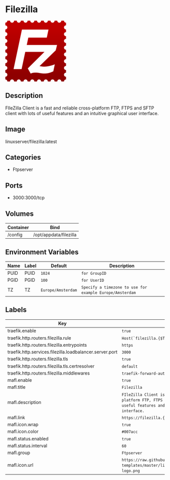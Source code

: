 # Filezilla

![Logo](images/Filezilla.png)

## Description
FIleZilla Client is a fast and reliable cross\-platform FTP, FTPS and SFTP client with lots of useful features and an intuitive graphical user interface.

## Image
linuxserver/filezilla:latest

## Categories
- Ftpserver

## Ports
- 3000:3000/tcp

## Volumes
| Container | Bind |
|-----------|------|
| /config | /opt/appdata/filezilla |

## Environment Variables
| Name | Label | Default | Description |
|------|-------|---------|-------------|
| PUID | PUID | ```1024``` | ```for GroupID``` |
| PGID | PGID | ```100``` | ```for UserID``` |
| TZ | TZ | ```Europe/Amsterdam``` | ```Specify a timezone to use for example Europe/Amsterdam``` |

## Labels
| Key | Value |
|-----|-------|
| traefik.enable | ```true``` |
| traefik.http.routers.filezilla.rule | ```Host(`filezilla.{$TRAEFIK_INGRESS_DOMAIN}`)``` |
| traefik.http.routers.filezilla.entrypoints | ```https``` |
| traefik.http.services.filezilla.loadbalancer.server.port | ```3000``` |
| traefik.http.routers.filezilla.tls | ```true``` |
| traefik.http.routers.filezilla.tls.certresolver | ```default``` |
| traefik.http.routers.filezilla.middlewares | ```traefik-forward-auth``` |
| mafl.enable | ```true``` |
| mafl.title | ```Filezilla``` |
| mafl.description | ```FIleZilla Client is a fast and reliable cross-platform FTP, FTPS and SFTP client with lots of useful features and an intuitive graphical user interface.``` |
| mafl.link | ```https://filezilla.{$TRAEFIK_INGRESS_DOMAIN}``` |
| mafl.icon.wrap | ```true``` |
| mafl.icon.color | ```#007acc``` |
| mafl.status.enabled | ```true``` |
| mafl.status.interval | ```60``` |
| mafl.group | ```Ftpserver``` |
| mafl.icon.url | ```https://raw.githubusercontent.com/linuxserver/docker-templates/master/linuxserver.io/img/filezilla-logo.png``` |

